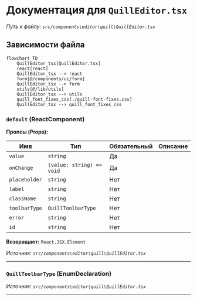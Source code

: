 # Документация для `QuillEditor.tsx`

*Путь к файлу: `src/components\editor\quill\QuillEditor.tsx`*

## Зависимости файла

```mermaid
flowchart TD
    QuillEditor_tsx[QuillEditor.tsx]
    react[react]
    QuillEditor_tsx --> react
    form[@/components/ui/form]
    QuillEditor_tsx --> form
    utils[@/lib/utils]
    QuillEditor_tsx --> utils
    quill_font_fixes_css[./quill-font-fixes.css]
    QuillEditor_tsx --> quill_font_fixes_css
```

### `default` (ReactComponent)

**Пропсы (Props):**

| Имя | Тип | Обязательный | Описание |
|---|---|---|---|
| `value` | `string` | Да |  |
| `onChange` | `(value: string) => void` | Да |  |
| `placeholder` | `string` | Нет |  |
| `label` | `string` | Нет |  |
| `className` | `string` | Нет |  |
| `toolbarType` | `QuillToolbarType` | Нет |  |
| `error` | `string` | Нет |  |
| `id` | `string` | Нет |  |

**Возвращает:** `React.JSX.Element`

*Источник: `src/components\editor\quill\QuillEditor.tsx`*

---
### `QuillToolbarType` (EnumDeclaration)

*Источник: `src/components\editor\quill\QuillEditor.tsx`*

---
